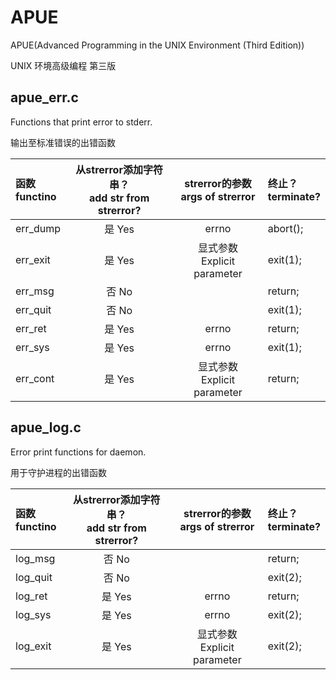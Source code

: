 # APUE

APUE(Advanced Programming in the UNIX Environment (Third Edition))

UNIX 环境高级编程 第三版

## apue_err.c

Functions that print error to stderr.

输出至标准错误的出错函数

|函数<br>functino|从strerror添加字符串？<br>add str from strerror?|strerror的参数<br>args of strerror|终止？<br>terminate?|
|:--|:--:|:--:|:--|
|err_dump|是 Yes|errno|abort();|
|err_exit|是 Yes|显式参数<br>Explicit parameter|exit(1);|
|err_msg|否 No||return;|
|err_quit|否 No||exit(1);|
|err_ret|是 Yes|errno|return;|
|err_sys|是 Yes|errno|exit(1);|
|err_cont|是 Yes|显式参数<br>Explicit parameter|return;|

## apue_log.c

Error print functions for daemon.

用于守护进程的出错函数

|函数<br>functino|从strerror添加字符串？<br>add str from strerror?|strerror的参数<br>args of strerror|终止？<br>terminate?|
|:--|:--:|:--:|:--|
|log_msg|否 No||return;|
|log_quit|否 No||exit(2);|
|log_ret|是 Yes|errno|return;|
|log_sys|是 Yes|errno|exit(2);|
|log_exit|是 Yes|显式参数<br>Explicit parameter|exit(2);|
